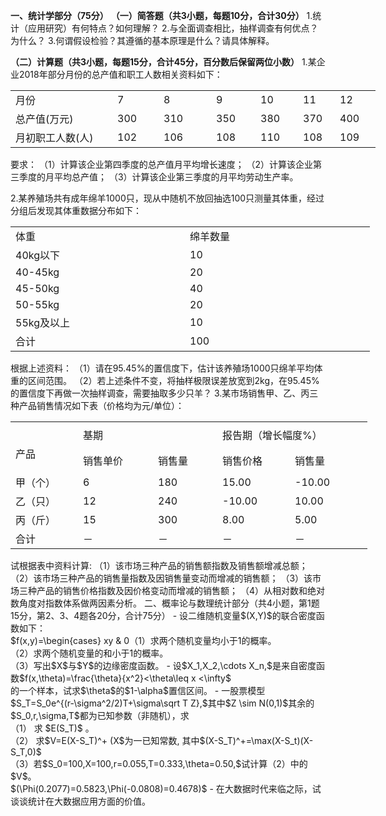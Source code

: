 <strong>一、统计学部分（75分）</strong>
 <strong>（一）简答题（共</strong><strong>3</strong><strong>小题，每题</strong><strong>10</strong><strong>分，合计</strong><strong>30</strong><strong>分）</strong>
 1.统计（应用研究）有何特点？如何理解？
 2.与全面调查相比，抽样调查有何优点？为什么？
 3.何谓假设检验？其遵循的基本原理是什么？请具体解释。
 <strong>​</strong>

 <strong>（二）计算题（共</strong><strong>3</strong><strong>小题，每题</strong><strong>15</strong><strong>分，合计</strong><strong>45</strong><strong>分，百分数后保留两位小数）</strong>
 1.某企业2018年部分月份的总产值和职工人数相关资料如下：
 <table data-lake-id="UvBvH" id="UvBvH" margin="true" class="lake-table" style="width: 584px"><colgroup><col width="163"><col width="74"><col width="84"><col width="71"><col width="68"><col width="59"><col width="65"></colgroup><tbody><tr data-lake-id="u46eda618" id="u46eda618"><td data-lake-id="u966aa912" id="u966aa912">月份
 </td><td data-lake-id="u9526c614" id="u9526c614">7
 </td><td data-lake-id="ue838d0a0" id="ue838d0a0">8
 </td><td data-lake-id="u0e0ebc20" id="u0e0ebc20">9
 </td><td data-lake-id="u486c2d50" id="u486c2d50">10
 </td><td data-lake-id="u185aaf1d" id="u185aaf1d">11
 </td><td data-lake-id="u179ef521" id="u179ef521">12
 </td></tr><tr data-lake-id="u6c1fee0a" id="u6c1fee0a"><td data-lake-id="u1df9d180" id="u1df9d180">总产值(万元)
 </td><td data-lake-id="u7ecddda2" id="u7ecddda2">300
 </td><td data-lake-id="u7d7ad2a4" id="u7d7ad2a4">310
 </td><td data-lake-id="u9931aec1" id="u9931aec1">350
 </td><td data-lake-id="uc0018753" id="uc0018753">380
 </td><td data-lake-id="u45e72a80" id="u45e72a80">370
 </td><td data-lake-id="ubc192853" id="ubc192853">400
 </td></tr><tr data-lake-id="ua0eaa36a" id="ua0eaa36a"><td data-lake-id="ud7315c18" id="ud7315c18">月初职工人数(人)
 </td><td data-lake-id="u3f4d166c" id="u3f4d166c">102
 </td><td data-lake-id="u25166d5b" id="u25166d5b">106
 </td><td data-lake-id="udefaec4e" id="udefaec4e">108
 </td><td data-lake-id="u4fcc271c" id="u4fcc271c">110
 </td><td data-lake-id="u6dc571f5" id="u6dc571f5">108
 </td><td data-lake-id="u899799d5" id="u899799d5">109
 </td></tr></tbody></table>要求：
 （1）计算该企业第四季度的总产值月平均增长速度；
 （2）计算该企业第三季度的月平均总产值；
 （3）计算该企业第三季度的月平均劳动生产率。
 ​

 2.某养殖场共有成年绵羊1000只，现从中随机不放回抽选100只测量其体重，经过分组后发现其体重数据分布如下：
 <table data-lake-id="Cs3uW" id="Cs3uW" margin="true" class="lake-table" style="width: 575px"><colgroup><col width="279"><col width="296"></colgroup><tbody><tr data-lake-id="u7b29452d" id="u7b29452d"><td data-lake-id="u016c9f08" id="u016c9f08">体重
 </td><td data-lake-id="u29f22f7e" id="u29f22f7e">绵羊数量
 </td></tr><tr data-lake-id="u5dfb0ef7" id="u5dfb0ef7"><td data-lake-id="u0d3aca17" id="u0d3aca17">40kg以下
 </td><td data-lake-id="u6346377c" id="u6346377c">10
 </td></tr><tr data-lake-id="uc8aaa4be" id="uc8aaa4be"><td data-lake-id="ue8be0675" id="ue8be0675">40-45kg
 </td><td data-lake-id="u88475367" id="u88475367">20
 </td></tr><tr data-lake-id="ueabde8b8" id="ueabde8b8"><td data-lake-id="ue836bc50" id="ue836bc50">45-50kg
 </td><td data-lake-id="ue05ef1f3" id="ue05ef1f3">40
 </td></tr><tr data-lake-id="ubcf62560" id="ubcf62560"><td data-lake-id="u316e944d" id="u316e944d">50-55kg
 </td><td data-lake-id="ub3bfc5b3" id="ub3bfc5b3">20
 </td></tr><tr data-lake-id="u82db9a23" id="u82db9a23"><td data-lake-id="uc3d58a68" id="uc3d58a68">55kg及以上
 </td><td data-lake-id="ub00ea09a" id="ub00ea09a">10
 </td></tr><tr data-lake-id="u5f92d6eb" id="u5f92d6eb"><td data-lake-id="u2d7f9722" id="u2d7f9722">合计
 </td><td data-lake-id="ue623e9c5" id="ue623e9c5">100
 </td></tr></tbody></table>根据上述资料：
 （1）请在95.45%的置信度下，估计该养殖场1000只绵羊平均体重的区间范围。
 （2）若上述条件不变，将抽样极限误差放宽到2kg，在95.45%的置信度下再做一次抽样调查，需要抽取多少只羊？
 3.某市场销售甲、乙、丙三种产品销售情况如下表（价格均为元/单位）：
 <table data-lake-id="jvn5g" id="jvn5g" margin="true" class="lake-table" style="width: 571px"><colgroup><col width="108"><col width="120"><col width="103"><col width="116"><col width="124"></colgroup><tbody><tr data-lake-id="u40397758" id="u40397758"><td data-lake-id="ufda8fc89" id="ufda8fc89" rowSpan="2">​

 产品
 </td><td data-lake-id="u75c8212a" id="u75c8212a" colSpan="2">基期
 </td><td data-lake-id="ua113573e" id="ua113573e" colSpan="2">报告期（增长幅度%）
 </td></tr><tr data-lake-id="ua6300770" id="ua6300770"><td data-lake-id="uf3294f7c" id="uf3294f7c">销售单价
 </td><td data-lake-id="uc5fd8b73" id="uc5fd8b73">销售量
 </td><td data-lake-id="ub1bca09a" id="ub1bca09a">销售价格
 </td><td data-lake-id="ub6a4269e" id="ub6a4269e">销售量
 </td></tr><tr data-lake-id="u81063b33" id="u81063b33"><td data-lake-id="uc8936416" id="uc8936416">甲（个）
 </td><td data-lake-id="u6a8ed4e8" id="u6a8ed4e8">6
 </td><td data-lake-id="u0d4beceb" id="u0d4beceb">180
 </td><td data-lake-id="u4bc49775" id="u4bc49775">15.00
 </td><td data-lake-id="u82c1460e" id="u82c1460e">-10.00
 </td></tr><tr data-lake-id="u57c17840" id="u57c17840"><td data-lake-id="u55f3e15b" id="u55f3e15b">乙（只）
 </td><td data-lake-id="u5d22d24e" id="u5d22d24e">12
 </td><td data-lake-id="u729c911b" id="u729c911b">240
 </td><td data-lake-id="uf527a3c9" id="uf527a3c9">-10.00
 </td><td data-lake-id="uf2d1a7b1" id="uf2d1a7b1">10.00
 </td></tr><tr data-lake-id="u199a2148" id="u199a2148"><td data-lake-id="u6d5b843f" id="u6d5b843f">丙（斤）
 </td><td data-lake-id="ua289e6e3" id="ua289e6e3">15
 </td><td data-lake-id="ubcb4951f" id="ubcb4951f">300
 </td><td data-lake-id="uec2dc2c4" id="uec2dc2c4">8.00
 </td><td data-lake-id="u2cab0f9b" id="u2cab0f9b">5.00
 </td></tr><tr data-lake-id="u6d6a9a0b" id="u6d6a9a0b"><td data-lake-id="u38a41c2e" id="u38a41c2e">合计
 </td><td data-lake-id="u5cb1228e" id="u5cb1228e">－
 </td><td data-lake-id="u6220ba9b" id="u6220ba9b">－
 </td><td data-lake-id="u209d1033" id="u209d1033">－
 </td><td data-lake-id="ue4b4268d" id="ue4b4268d">－
 </td></tr></tbody></table>试根据表中资料计算:
 （1）该市场三种产品的销售额指数及销售额增减总额；
 （2）该市场三种产品的销售量指数及因销售量变动而增减的销售额；
 （3）该市场三种产品的销售价格指数及因价格变动而增减的销售额；
 （4）从相对数和绝对数角度对指数体系做两因素分析。
 二、概率论与数理统计部分（共4小题，第1题15分，第2、3、4题各20分，合计75分）
 -  设二维随机变量$(X,Y)$的联合密度函数如下：<br />$f(x,y)=\begin{cases}
xy   &  0<x<1,0<y<2\\
0&   其他场合  \end{cases}$<br />（1）求两个随机变量均小于1的概率。<br />（2）求两个随机变量的和小于1的概率。<br />（3）写出$X$与$Y$的边缘密度函数。 
-  设$X_1,X_2,\cdots X_n,$是来自密度函数$f(x,\theta)=\frac{\theta}{x^2}<\theta\leq x <\infty$<br />的一个样本，试求$\theta$的$1-\alpha$置信区间。 
-  一股票模型$S_T=S_0e^{(r-\sigma^2/2)T+\sigma\sqrt T Z},$其中$Z \sim N(0,1)$其余的$S_0,r,\sigma,T$都为已知参数（非随机），求<br />（1） 求 $E(S_T)$ 。<br />（2） 求$V=E(X-S_T)^+ (X$为一已知常数, 其中$(X-S_T)^+=\max(X-S_t)(X-S_T,0)$<br />（3）若$S_0=100,X=100,r=0.055,T=0.333,\theta=0.50,$试计算（2）中的$V$。<br />$(\Phi(0.2077)=0.5823,\Phi(-0.0808)=0.4678)$
-  在大数据时代来临之际，试谈谈统计在大数据应用方面的价值。 
